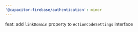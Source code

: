 ```yaml
---
'@capacitor-firebase/authentication': minor
---
```


feat: add `linkDomain` property to `ActionCodeSettings` interface 
